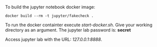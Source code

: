 To build the jupyter notebook docker image:

```
docker build --rm -t jupyter/fakecheck .
```

To run the docker containter execute *start-docker.sh*.
Give your working directory as an argument.
The jupyter lab password is: **secret**

Access jupyter lab with the URL: *127.0.0.1:8888*.

